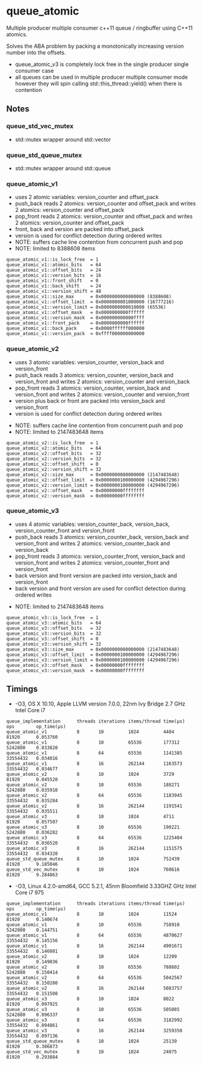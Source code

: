 # queue_atomic

Multiple producer multiple consumer c++11 queue / ringbuffer using C++11 atomics.

Solves the ABA problem by packing a monotonically increasing version number into the offsets.

- queue_atomic_v3 is completely lock free in the single producer single consumer case
- all queues can be used in multiple producer multiple consumer mode however they will spin calling std::this_thread::yield() when there is contention

## Notes

### queue_std_vec_mutex

 - std::mutex wrapper around std::vector

### queue_std_queue_mutex

 - std::mutex wrapper around std::queue

### queue_atomic_v1

- uses 2 atomic variables: version_counter and offset_pack
- push_back reads 2 atomics: version_counter and offset_pack
       and writes 2 atomics: version_counter and offset_pack
- pop_front reads 2 atomics: version_counter and offset_pack
       and writes 2 atomics: version_counter and offset_pack
- front, back and version are packed into offset_pack
- version is used for conflict detection during ordered writes
- NOTE: suffers cache line contention from concurrent push and pop
- NOTE: limited to 8388608 items
````
queue_atomic_v1::is_lock_free  = 1
queue_atomic_v1::atomic_bits   = 64
queue_atomic_v1::offset_bits   = 24
queue_atomic_v1::version_bits  = 16
queue_atomic_v1::front_shift   = 0
queue_atomic_v1::back_shift    = 24
queue_atomic_v1::version_shift = 48
queue_atomic_v1::size_max      = 0x0000000000800000 (8388608)
queue_atomic_v1::offset_limit  = 0x0000000001000000 (16777216)
queue_atomic_v1::version_limit = 0x0000000000010000 (65536)
queue_atomic_v1::offset_mask   = 0x0000000000ffffff
queue_atomic_v1::version_mask  = 0x000000000000ffff
queue_atomic_v1::front_pack    = 0x0000000000ffffff
queue_atomic_v1::back_pack     = 0x0000ffffff000000
queue_atomic_v1::version_pack  = 0xffff000000000000
````

### queue_atomic_v2

 - uses 3 atomic variables: version_counter, version_back and version_front
 - push_back reads 3 atomics: version_counter, version_back and version_front
        and writes 2 atomics: version_counter and version_back
 - pop_front reads 3 atomics: version_counter, version_back and version_front
        and writes 2 atomics: version_counter and version_front
 - version plus back or front are packed into version_back and version_front
 - version is used for conflict detection during ordered writes
 * NOTE: suffers cache line contention from concurrent push and pop
 * NOTE: limited to 2147483648 items
````
queue_atomic_v2::is_lock_free  = 1
queue_atomic_v2::atomic_bits   = 64
queue_atomic_v2::offset_bits   = 32
queue_atomic_v2::version_bits  = 32
queue_atomic_v2::offset_shift  = 0
queue_atomic_v2::version_shift = 32
queue_atomic_v2::size_max      = 0x0000000080000000 (2147483648)
queue_atomic_v2::offset_limit  = 0x0000000100000000 (4294967296)
queue_atomic_v2::version_limit = 0x0000000100000000 (4294967296)
queue_atomic_v2::offset_mask   = 0x00000000ffffffff
queue_atomic_v2::version_mask  = 0x00000000ffffffff
````

### queue_atomic_v3

- uses 4 atomic variables: version_counter_back, version_back, version_counter_front and version_front
- push_back reads 3 atomics: version_counter_back, version_back and version_front
       and writes 2 atomics: version_counter_back and version_back
- pop_front reads 3 atomics: version_counter_front, version_back and version_front
       and writes 2 atomics: version_counter_front and version_front
- back version and front version are packed into version_back and version_front
- back version and front version are used for conflict detection during ordered writes
* NOTE: limited to 2147483648 items
````
queue_atomic_v3::is_lock_free  = 1
queue_atomic_v3::atomic_bits   = 64
queue_atomic_v3::offset_bits   = 32
queue_atomic_v3::version_bits  = 32
queue_atomic_v3::offset_shift  = 0
queue_atomic_v3::version_shift = 32
queue_atomic_v3::size_max      = 0x0000000080000000 (2147483648)
queue_atomic_v3::offset_limit  = 0x0000000100000000 (4294967296)
queue_atomic_v3::version_limit = 0x0000000100000000 (4294967296)
queue_atomic_v3::offset_mask   = 0x00000000ffffffff
queue_atomic_v3::version_mask  = 0x00000000ffffffff
````

## Timings

- -O3, OS X 10.10, Apple LLVM version 7.0.0, 22nm Ivy Bridge 2.7 GHz Intel Core i7

````
queue_implementation      threads iterations items/thread time(µs)    ops        op_time(µs)
queue_atomic_v1           8       10         1024         4404        81920      0.053760 
queue_atomic_v1           8       10         65536        177312      5242880    0.033820 
queue_atomic_v1           8       64         65536        1141385     33554432   0.034016 
queue_atomic_v1           8       16         262144       1163573     33554432   0.034677 
queue_atomic_v2           8       10         1024         3729        81920      0.045520 
queue_atomic_v2           8       10         65536        188271      5242880    0.035910 
queue_atomic_v2           8       64         65536        1183945     33554432   0.035284 
queue_atomic_v2           8       16         262144       1191541     33554432   0.035511
queue_atomic_v3           8       10         1024         4711        81920      0.057507
queue_atomic_v3           8       10         65536        190221      5242880    0.036282
queue_atomic_v3           8       64         65536        1225404     33554432   0.036520
queue_atomic_v3           8       16         262144       1151575     33554432   0.034320
queue_std_queue_mutex     8       10         1024         752439      81920      9.185046 
queue_std_vec_mutex       8       10         1024         760616      81920      9.284863
````

- -O3, Linux 4.2.0-amd64, GCC 5.2.1, 45nm Bloomfield 3.33GHZ GHz Intel Core i7 975

````
queue_implementation      threads iterations items/thread time(µs)    ops        op_time(µs)
queue_atomic_v1           8       10         1024         11524       81920      0.140674
queue_atomic_v1           8       10         65536        758910      5242880    0.144751
queue_atomic_v1           8       64         65536        4870627     33554432   0.145156
queue_atomic_v1           8       16         262144       4901671     33554432   0.146081
queue_atomic_v2           8       10         1024         12209       81920      0.149036
queue_atomic_v2           8       10         65536        788602      5242880    0.150414
queue_atomic_v2           8       64         65536        5042567     33554432   0.150280
queue_atomic_v2           8       16         262144       5083757     33554432   0.151508
queue_atomic_v3           8       10         1024         8022        81920      0.097925
queue_atomic_v3           8       10         65536        505085      5242880    0.096337
queue_atomic_v3           8       64         65536        3182992     33554432   0.094861
queue_atomic_v3           8       16         262144       3259350     33554432   0.097136
queue_std_queue_mutex     8       10         1024         25139       81920      0.306873
queue_std_vec_mutex       8       10         1024         24075       81920      0.293884
````
